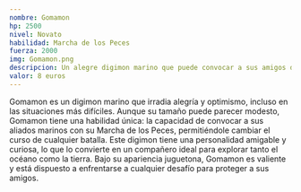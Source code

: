 ```yaml
---
nombre: Gomamon
hp: 2500
nivel: Novato
habilidad: Marcha de los Peces
fuerza: 2000
img: Gomamon.png
descripcion: Un alegre digimon marino que puede convocar a sus amigos del océano para ayudar en batalla.
valor: 8 euros
---
```


Gomamon es un digimon marino que irradia alegría y optimismo, incluso en las situaciones más difíciles. Aunque su tamaño puede parecer modesto, Gomamon tiene una habilidad única: la capacidad de convocar a sus aliados marinos con su Marcha de los Peces, permitiéndole cambiar el curso de cualquier batalla. Este digimon tiene una personalidad amigable y curiosa, lo que lo convierte en un compañero ideal para explorar tanto el océano como la tierra. Bajo su apariencia juguetona, Gomamon es valiente y está dispuesto a enfrentarse a cualquier desafío para proteger a sus amigos.
